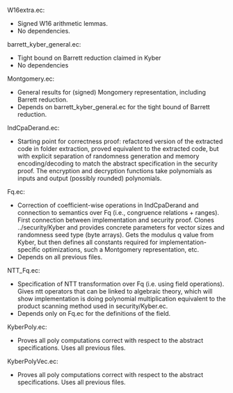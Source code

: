 W16extra.ec: 
- Signed W16 arithmetic lemmas.
- No dependencies. 

barrett_kyber_general.ec:
- Tight bound on Barrett reduction claimed in Kyber
- No dependencies

Montgomery.ec: 
- General results for (signed) Mongomery representation, including Barrett reduction. 
- Depends on barrett_kyber_general.ec for the tight bound of Barrett reduction.

IndCpaDerand.ec:
- Starting point for correctness proof: refactored version of the extracted code
in folder extraction, proved equivalent  to the extracted code, but with 
explicit separation of randomness generation and memory encoding/decoding
to match the abstract specification in the security proof. The encryption
and decryption functions take polynomials as inputs and output (possibly
rounded) polynomials.

Fq.ec: 
- Correction of coefficient-wise operations in IndCpaDerand and 
  connection to semantics over Fq (i.e., congruence relations + ranges).
  First connection between implementation and security proof. 
  Clones ../security/Kyber and provides concrete parameters for vector 
  sizes and randomness seed type (byte arrays). Gets the modulus
  q value from Kyber, but  then defines all constants required for 
  implementation-specific optimizations, such a Montgomery
  representation, etc. 
- Depends on all previous files.

NTT_Fq.ec:
- Specification of NTT transformation over Fq (i.e. using field
  operations). Gives ntt operators that can be linked to  algebraic
  theory, which will show implementation is doing polynomial
  multiplication equivalent to the product scanning method
  used in security/Kyber.ec. 
- Depends only on Fq.ec for the definitions of the field. 

KyberPoly.ec:
- Proves all poly computations correct with respect to the
  abstract specifications. Uses  all previous files.

KyberPolyVec.ec:
- Proves all poly computations correct with respect to the
  abstract specifications. Uses  all previous files.
  